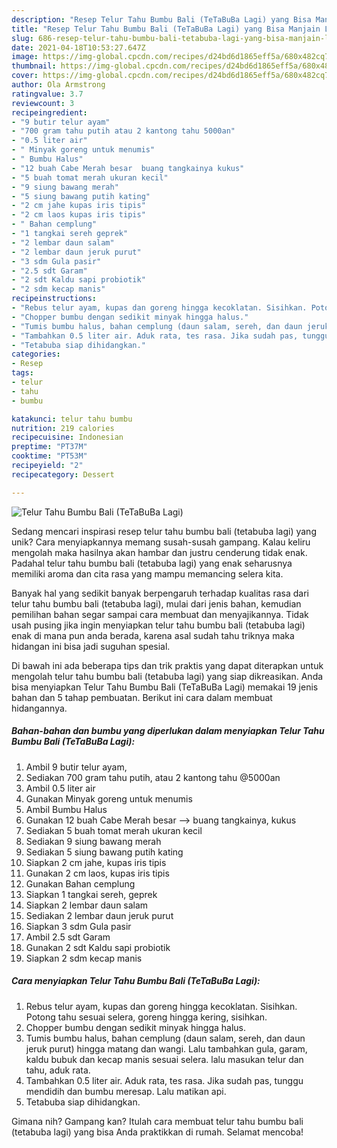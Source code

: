```yaml
---
description: "Resep Telur Tahu Bumbu Bali (TeTaBuBa Lagi) yang Bisa Manjain Lidah"
title: "Resep Telur Tahu Bumbu Bali (TeTaBuBa Lagi) yang Bisa Manjain Lidah"
slug: 686-resep-telur-tahu-bumbu-bali-tetabuba-lagi-yang-bisa-manjain-lidah
date: 2021-04-18T10:53:27.647Z
image: https://img-global.cpcdn.com/recipes/d24bd6d1865eff5a/680x482cq70/telur-tahu-bumbu-bali-tetabuba-lagi-foto-resep-utama.jpg
thumbnail: https://img-global.cpcdn.com/recipes/d24bd6d1865eff5a/680x482cq70/telur-tahu-bumbu-bali-tetabuba-lagi-foto-resep-utama.jpg
cover: https://img-global.cpcdn.com/recipes/d24bd6d1865eff5a/680x482cq70/telur-tahu-bumbu-bali-tetabuba-lagi-foto-resep-utama.jpg
author: Ola Armstrong
ratingvalue: 3.7
reviewcount: 3
recipeingredient:
- "9 butir telur ayam"
- "700 gram tahu putih atau 2 kantong tahu 5000an"
- "0.5 liter air"
- " Minyak goreng untuk menumis"
- " Bumbu Halus"
- "12 buah Cabe Merah besar  buang tangkainya kukus"
- "5 buah tomat merah ukuran kecil"
- "9 siung bawang merah"
- "5 siung bawang putih kating"
- "2 cm jahe kupas iris tipis"
- "2 cm laos kupas iris tipis"
- " Bahan cemplung"
- "1 tangkai sereh geprek"
- "2 lembar daun salam"
- "2 lembar daun jeruk purut"
- "3 sdm Gula pasir"
- "2.5 sdt Garam"
- "2 sdt Kaldu sapi probiotik"
- "2 sdm kecap manis"
recipeinstructions:
- "Rebus telur ayam, kupas dan goreng hingga kecoklatan. Sisihkan. Potong tahu sesuai selera, goreng hingga kering, sisihkan."
- "Chopper bumbu dengan sedikit minyak hingga halus."
- "Tumis bumbu halus, bahan cemplung (daun salam, sereh, dan daun jeruk purut) hingga matang dan wangi. Lalu tambahkan gula, garam, kaldu bubuk dan kecap manis sesuai selera. lalu masukan telur dan tahu, aduk rata."
- "Tambahkan 0.5 liter air. Aduk rata, tes rasa. Jika sudah pas, tunggu mendidih dan bumbu meresap. Lalu matikan api."
- "Tetabuba siap dihidangkan."
categories:
- Resep
tags:
- telur
- tahu
- bumbu

katakunci: telur tahu bumbu 
nutrition: 219 calories
recipecuisine: Indonesian
preptime: "PT37M"
cooktime: "PT53M"
recipeyield: "2"
recipecategory: Dessert

---
```



![Telur Tahu Bumbu Bali (TeTaBuBa Lagi)](https://img-global.cpcdn.com/recipes/d24bd6d1865eff5a/680x482cq70/telur-tahu-bumbu-bali-tetabuba-lagi-foto-resep-utama.jpg)

Sedang mencari inspirasi resep telur tahu bumbu bali (tetabuba lagi) yang unik? Cara menyiapkannya memang susah-susah gampang. Kalau keliru mengolah maka hasilnya akan hambar dan justru cenderung tidak enak. Padahal telur tahu bumbu bali (tetabuba lagi) yang enak seharusnya memiliki aroma dan cita rasa yang mampu memancing selera kita.



Banyak hal yang sedikit banyak berpengaruh terhadap kualitas rasa dari telur tahu bumbu bali (tetabuba lagi), mulai dari jenis bahan, kemudian pemilihan bahan segar sampai cara membuat dan menyajikannya. Tidak usah pusing jika ingin menyiapkan telur tahu bumbu bali (tetabuba lagi) enak di mana pun anda berada, karena asal sudah tahu triknya maka hidangan ini bisa jadi suguhan spesial.


Di bawah ini ada beberapa tips dan trik praktis yang dapat diterapkan untuk mengolah telur tahu bumbu bali (tetabuba lagi) yang siap dikreasikan. Anda bisa menyiapkan Telur Tahu Bumbu Bali (TeTaBuBa Lagi) memakai 19 jenis bahan dan 5 tahap pembuatan. Berikut ini cara dalam membuat hidangannya.

<!--inarticleads1-->

##### Bahan-bahan dan bumbu yang diperlukan dalam menyiapkan Telur Tahu Bumbu Bali (TeTaBuBa Lagi):

1. Ambil 9 butir telur ayam,
1. Sediakan 700 gram tahu putih, atau 2 kantong tahu @5000an
1. Ambil 0.5 liter air
1. Gunakan  Minyak goreng untuk menumis
1. Ambil  Bumbu Halus
1. Gunakan 12 buah Cabe Merah besar --&gt; buang tangkainya, kukus
1. Sediakan 5 buah tomat merah ukuran kecil
1. Sediakan 9 siung bawang merah
1. Sediakan 5 siung bawang putih kating
1. Siapkan 2 cm jahe, kupas iris tipis
1. Gunakan 2 cm laos, kupas iris tipis
1. Gunakan  Bahan cemplung
1. Siapkan 1 tangkai sereh, geprek
1. Siapkan 2 lembar daun salam
1. Sediakan 2 lembar daun jeruk purut
1. Siapkan 3 sdm Gula pasir
1. Ambil 2.5 sdt Garam
1. Gunakan 2 sdt Kaldu sapi probiotik
1. Siapkan 2 sdm kecap manis




<!--inarticleads2-->

##### Cara menyiapkan Telur Tahu Bumbu Bali (TeTaBuBa Lagi):

1. Rebus telur ayam, kupas dan goreng hingga kecoklatan. Sisihkan. Potong tahu sesuai selera, goreng hingga kering, sisihkan.
1. Chopper bumbu dengan sedikit minyak hingga halus.
1. Tumis bumbu halus, bahan cemplung (daun salam, sereh, dan daun jeruk purut) hingga matang dan wangi. Lalu tambahkan gula, garam, kaldu bubuk dan kecap manis sesuai selera. lalu masukan telur dan tahu, aduk rata.
1. Tambahkan 0.5 liter air. Aduk rata, tes rasa. Jika sudah pas, tunggu mendidih dan bumbu meresap. Lalu matikan api.
1. Tetabuba siap dihidangkan.




Gimana nih? Gampang kan? Itulah cara membuat telur tahu bumbu bali (tetabuba lagi) yang bisa Anda praktikkan di rumah. Selamat mencoba!
